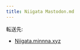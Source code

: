 ```yaml
---
title: Niigata Mastodon.md
---
```

<div>

転送先:

-   [Niigata.minnna.xyz](/Niigata.minnna.xyz "Niigata.minnna.xyz")

</div>

<div>

</div>
